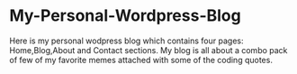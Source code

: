 # My-Personal-Wordpress-Blog
Here is my personal wodpress blog which contains four pages:
Home,Blog,About and Contact sections.
My blog is all about a combo pack of few of my favorite memes attached with some of the coding quotes.
